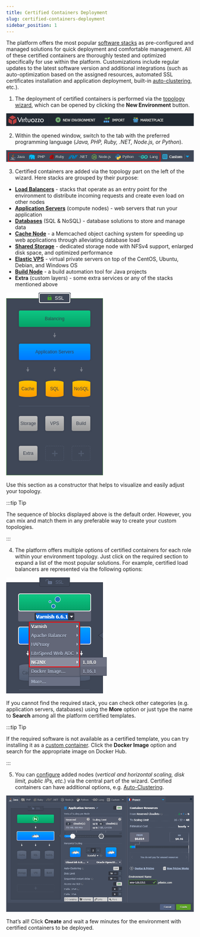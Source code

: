 ```yaml
---
title: Certified Containers Deployment
slug: certified-containers-deployment
sidebar_position: 1
---
```


The platform offers the most popular [software stacks](/quickstart/software-stack-versions) as pre-configured and managed solutions for quick deployment and comfortable management. All of these certified containers are thoroughly tested and optimized specifically for use within the platform. Customizations include regular updates to the latest software version and additional integrations (such as auto-optimization based on the assigned resources, automated SSL certificates installation and application deployment, built-in [auto-clustering](/application-setting/scaling-and-clustering/auto-clustering-of-instances), etc.).

1. The deployment of certified containers is performed via the [topology wizard](/environment-management/setting-up-environment), which can be opened by clicking the **New Environment** button.

<div style={{
    display:'flex',
    justifyContent: 'center',
    margin: '0 0 1rem 0'
}}>

![Locale Dropdown](./img/CertifiedContainersDeployment/01-paas-main-buttons.png)

</div>

2. Within the opened window, switch to the tab with the preferred programming language (_Java, PHP, Ruby, .NET, Node.js, or Python_).

<div style={{
    display:'flex',
    justifyContent: 'center',
    margin: '0 0 1rem 0'
}}>

![Locale Dropdown](./img/CertifiedContainersDeployment/02-certified-containers-programming-languages.png)

</div>

3. Certified containers are added via the topology part on the left of the wizard. Here stacks are grouped by their purpose:

- **[Load Balancers](/load-balancers/load-balancing)** - stacks that operate as an entry point for the environment to distribute incoming requests and create even load on other nodes
- **[Application Servers](/java/java-app-servers/tomcat-and-tomee/tomcat-server)** (compute nodes) - web servers that run your application
- **[Databases](/database/database-hosting/db-hosting-overview)** (SQL & NoSQL) - database solutions to store and manage data
- **[Cache Node](/memcached/memcached-system)** - a Memcached object caching system for speeding up web applications through alleviating database load
- **[Shared Storage](/data-storage-container/shared-storage-container)** - dedicated storage node with NFSv4 support, enlarged disk space, and optimized performance
- **[Elastic VPS](/elastic-vps/elastic-vps-overview/general-information)** - virtual private servers on top of the CentOS, Ubuntu, Debian, and Windows OS
- **[Build Node](/java/build-node/java-vcs-deployment-with-maven)** - a build automation tool for Java projects
- **Extra** (custom layers) - some extra services or any of the stacks mentioned above

<div style={{
    display:'flex',
    justifyContent: 'center',
    margin: '0 0 1rem 0'
}}>

![Locale Dropdown](./img/CertifiedContainersDeployment/03-certified-containers-in-topology-wizard.png)

</div>

Use this section as a constructor that helps to visualize and easily adjust your topology.

:::tip Tip

The sequence of blocks displayed above is the default order. However, you can mix and match them in any preferable way to create your custom topologies.

:::

4. The platform offers multiple options of certified containers for each role within your environment topology. Just click on the required section to expand a list of the most popular solutions. For example, certified load balancers are represented via the following options:

<div style={{
    display:'flex',
    justifyContent: 'center',
    margin: '0 0 1rem 0'
}}>

![Locale Dropdown](./img/CertifiedContainersDeployment/04-certified-stack-versions.png)

</div>

If you cannot find the required stack, you can check other categories (e.g. application servers, databases) using the **More** option or just type the name to **Search** among all the platform certified templates.

:::tip Tip

If the required software is not available as a certified template, you can try installing it as a [custom container](/container/container-deployment/custom-containers-deployment). Click the **Docker Image** option and search for the appropriate image on Docker Hub.

:::

5. You can [configure](/environment-management/setting-up-environment) added nodes (_vertical and horizontal scaling, disk limit, public IPs, etc._) via the central part of the wizard. Certified containers can have additional options, e.g. [Auto-Clustering](/application-setting/scaling-and-clustering/auto-clustering-of-instances).

![Locale Dropdown](./img/CertifiedContainersDeployment/05-environment-with-certified-containers.png)

That’s all! Click **Create** and wait a few minutes for the environment with certified containers to be deployed.
